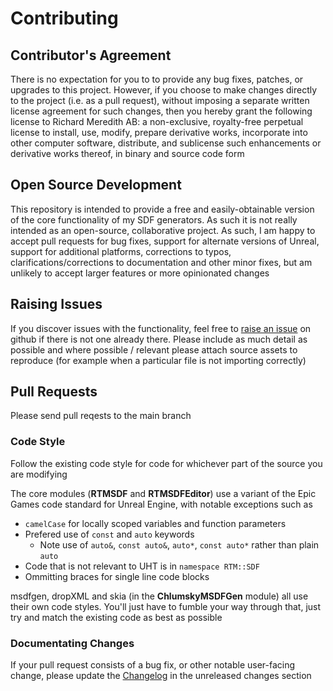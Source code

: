 # Contributing

## Contributor's Agreement

There is no expectation for you to to provide any bug fixes, patches, or
upgrades to this project. However, if you choose to make changes directly to the project 
(i.e. as a pull request), without imposing a separate written license agreement for such
changes, then you hereby grant the following license to Richard Meredith AB: a non-exclusive,
royalty-free perpetual license to install, use, modify, prepare derivative works, incorporate
into other computer software, distribute, and sublicense such enhancements or derivative works
 thereof, in binary and source code form

## Open Source Development
This repository is intended to provide a free and easily-obtainable version of the core
functionality of my SDF generators. As such it is not really intended as an open-source,
collaborative project. As such, I am happy to accept pull requests for bug fixes, support
for alternate versions of Unreal, support for additional platforms, corrections to typos,
clarifications/corrections to documentation and other minor fixes, but am unlikely to 
accept larger features or more opinionated changes

## Raising Issues
If you discover issues with the functionality, feel free to 
[raise an issue](https://github.com/rtm223/RTMSDF/issues)  on github if there is not one already
there. Please include as much detail as possible and where possible / relevant please attach
source assets to reproduce (for example when a particular file is not importing correctly)

## Pull Requests
Please send pull reqests to the main branch

### Code Style
Follow the existing code style for code for whichever part of the source you are modifying

The core modules (**RTMSDF** and **RTMSDFEditor**) use a variant of the Epic Games code 
standard for Unreal Engine, with notable exceptions such as
- `camelCase` for locally scoped variables and function parameters
- Prefered use of `const` and `auto` keywords
  - Note use of `auto&`, `const auto&`, `auto*`, `const auto*` rather than plain `auto`
- Code that is not relevant to UHT is in `namespace RTM::SDF`
- Ommitting braces for single line code blocks

msdfgen, dropXML and skia (in the **ChlumskyMSDFGen** module) all use their own code styles. You'll just have to fumble your way 
through that, just try and match the existing code as best as possible

### Documentating Changes
If your pull request consists of a bug fix, or other notable user-facing change, please
update the [Changelog](CHANGELOG.md) in the unreleased changes section